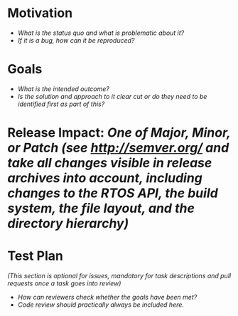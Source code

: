 <!--
     eChronos Real-Time Operating System
     Copyright (c) 2017, Commonwealth Scientific and Industrial Research
     Organisation (CSIRO) ABN 41 687 119 230.

     All rights reserved. CSIRO is willing to grant you a licence to the eChronos
     real-time operating system under the terms of the CSIRO_BSD_MIT license. See
     the file "LICENSE_CSIRO_BSD_MIT.txt" for details.

     @TAG(CSIRO_BSD_MIT)
-->
# Motivation

- _What is the status quo and what is problematic about it?_
- _If it is a bug, how can it be reproduced?_

# Goals

- _What is the intended outcome?_
- _Is the solution and approach to it clear cut or do they need to be identified first as part of this?_

# Release Impact: _One of Major, Minor, or Patch (see http://semver.org/ and take all changes visible in release archives into account, including changes to the RTOS API, the build system, the file layout, and the directory hierarchy)_

# Test Plan

_(This section is optional for issues, mandatory for task descriptions and pull requests once a task goes into review)_

- _How can reviewers check whether the goals have been met?_
- _Code review should practically always be included here._
